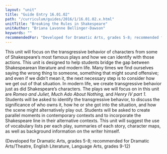 ```yaml
---
layout: "unit"
title: "Guide Entry 16.01.02"
path: "/curriculum/guides/2016/1/16.01.02.x.html"
unitTitle: "Breaking the Rules in Shakespeare"
unitAuthor: "Briana Lavonne Bellinger-Dawson"
keywords: ""
recommendedFor: "Developed for Dramatic Arts, grades 5-8; recommended for Dramatic Arts/Theatre, English Literature, Language Arts, grades 9-12"
---
```

<main>
<p>
This unit will focus on the transgressive behavior of characters from some of Shakespeare’s most famous plays and how we can identify with those actions. This unit is designed to help students bridge the gap between Shakespearean literature and modern life. Many times we find ourselves saying the wrong thing to someone, something that might sound offensive; and even if we didn’t mean it, the next necessary step is to consider how we get out of that situation. In modern life, we create transgressive behavior just as did Shakespeare’s characters. The plays we will focus on in this unit are
<em>
Romeo and Juliet, Much Ado About Nothing,
</em>
and
<em>
Henry IV part 1.
</em>
Students will be asked to identify the transgressive behavior, to discuss the significance of who owns it, how he or she got into the situation, and how the scene might alternatively play out. Students will be asked to create parallel moments in contemporary contexts and to incorporate the Shakespeare line in their alternative contexts. This unit will suggest the use of vocabulary lists per each play, summaries of each story, character maps, as well as background information on the writer himself.
</p>
<p>
(Developed for Dramatic Arts, grades 5-8; recommended for Dramatic Arts/Theatre, English Literature, Language Arts, grades 9-12)
</p>
</main>